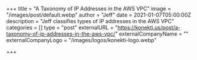 +++
title = "A Taxonomy of IP Addresses in the AWS VPC"
image = "/images/post/default.webp"
author = "Jeff"
date = 2021-01-07T05:00:00Z
description = "Jeff classifies types of IP addresses in the AWS VPC"
categories = []
type = "post"
externalURL = "https://konekti.us/post/a-taxonomy-of-ip-addresses-in-the-aws-vpc/"
externalCompanyName = ""
externalCompanyLogo = "/images/logos/konekti-logo.webp"

+++
